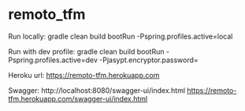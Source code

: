 # remoto_tfm

Run locally:
gradle clean build bootRun -Pspring.profiles.active=local

Run with dev profile:
gradle clean build bootRun -Pspring.profiles.active=dev -Pjasypt.encryptor.password=<secretKey>

Heroku url:
https://remoto-tfm.herokuapp.com

Swagger:
http://localhost:8080/swagger-ui/index.html
https://remoto-tfm.herokuapp.com/swagger-ui/index.html
